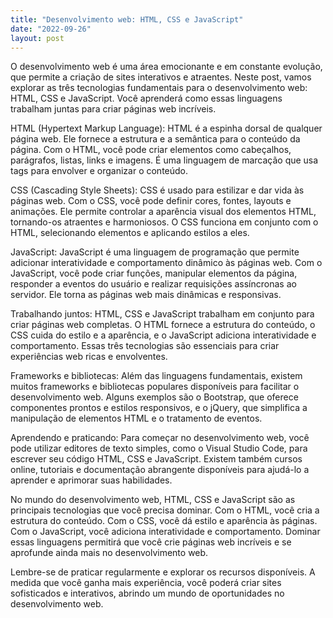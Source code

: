 ```yaml
---
title: "Desenvolvimento web: HTML, CSS e JavaScript"
date: "2022-09-26"
layout: post
---
```


O desenvolvimento web é uma área emocionante e em constante evolução, que permite a criação de sites interativos e atraentes. Neste post, vamos explorar as três tecnologias fundamentais para o desenvolvimento web: HTML, CSS e JavaScript. Você aprenderá como essas linguagens trabalham juntas para criar páginas web incríveis.

HTML (Hypertext Markup Language):
HTML é a espinha dorsal de qualquer página web. Ele fornece a estrutura e a semântica para o conteúdo da página. Com o HTML, você pode criar elementos como cabeçalhos, parágrafos, listas, links e imagens. É uma linguagem de marcação que usa tags para envolver e organizar o conteúdo.

CSS (Cascading Style Sheets):
CSS é usado para estilizar e dar vida às páginas web. Com o CSS, você pode definir cores, fontes, layouts e animações. Ele permite controlar a aparência visual dos elementos HTML, tornando-os atraentes e harmoniosos. O CSS funciona em conjunto com o HTML, selecionando elementos e aplicando estilos a eles.

JavaScript:
JavaScript é uma linguagem de programação que permite adicionar interatividade e comportamento dinâmico às páginas web. Com o JavaScript, você pode criar funções, manipular elementos da página, responder a eventos do usuário e realizar requisições assíncronas ao servidor. Ele torna as páginas web mais dinâmicas e responsivas.

Trabalhando juntos:
HTML, CSS e JavaScript trabalham em conjunto para criar páginas web completas. O HTML fornece a estrutura do conteúdo, o CSS cuida do estilo e a aparência, e o JavaScript adiciona interatividade e comportamento. Essas três tecnologias são essenciais para criar experiências web ricas e envolventes.

Frameworks e bibliotecas:
Além das linguagens fundamentais, existem muitos frameworks e bibliotecas populares disponíveis para facilitar o desenvolvimento web. Alguns exemplos são o Bootstrap, que oferece componentes prontos e estilos responsivos, e o jQuery, que simplifica a manipulação de elementos HTML e o tratamento de eventos.

Aprendendo e praticando:
Para começar no desenvolvimento web, você pode utilizar editores de texto simples, como o Visual Studio Code, para escrever seu código HTML, CSS e JavaScript. Existem também cursos online, tutoriais e documentação abrangente disponíveis para ajudá-lo a aprender e aprimorar suas habilidades.

No mundo do desenvolvimento web, HTML, CSS e JavaScript são as principais tecnologias que você precisa dominar. Com o HTML, você cria a estrutura do conteúdo. Com o CSS, você dá estilo e aparência às páginas. Com o JavaScript, você adiciona interatividade e comportamento. Dominar essas linguagens permitirá que você crie páginas web incríveis e se aprofunde ainda mais no desenvolvimento web.

Lembre-se de praticar regularmente e explorar os recursos disponíveis. A medida que você ganha mais experiência, você poderá criar sites sofisticados e interativos, abrindo um mundo de oportunidades no desenvolvimento web.